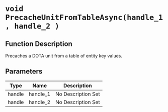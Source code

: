 # `void PrecacheUnitFromTableAsync(handle_1, handle_2 )`
## Function Description
Precaches a DOTA unit from a table of entity key values.
## Parameters
Type|Name|Description
--|--|--
handle|handle_1|No Description Set
handle|handle_2|No Description Set
